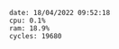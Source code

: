 

                date: 18/04/2022 09:52:18
                cpu: 0.1%
                ram: 18.9%
                cycles: 19680

                         